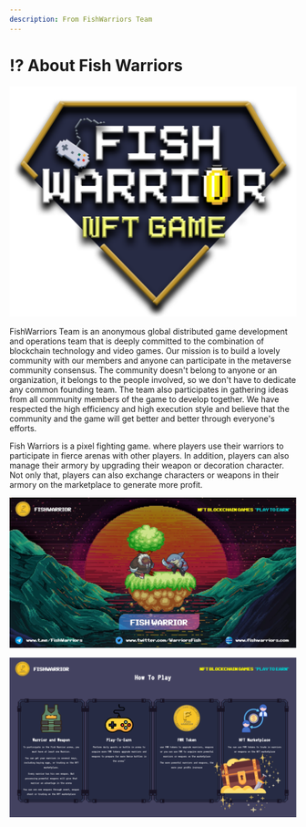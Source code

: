 ```yaml
---
description: From FishWarriors Team
---
```


# ⁉ About Fish Warriors

![](../.gitbook/assets/logo.svg)

FishWarriors Team is an anonymous global distributed game development and operations team that is deeply committed to the combination of blockchain technology and video games. Our mission is to build a lovely community with our members and anyone can participate in the metaverse community consensus. The community doesn't belong to anyone or an organization, it belongs to the people involved, so we don't have to dedicate any common founding team. The team also participates in gathering ideas from all community members of the game to develop together. We have respected the high efficiency and high execution style and believe that the community and the game will get better and better through everyone's efforts.



Fish Warriors is a pixel fighting game. where players use their warriors to participate in fierce arenas with other players. In addition, players can also manage their armory by upgrading their weapon or decoration character. Not only that, players can also exchange characters or weapons in their armory on the marketplace to generate more profit.



![](<../.gitbook/assets/poster (1).jpg>)

![](../.gitbook/assets/HowToPlay.png)
